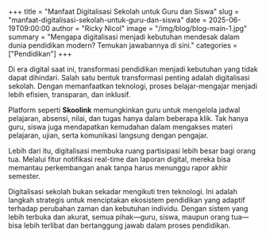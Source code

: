 +++
title = "Manfaat Digitalisasi Sekolah untuk Guru dan Siswa"
slug = "manfaat-digitalisasi-sekolah-untuk-guru-dan-siswa"
date = 2025-06-19T09:00:00
author = "Ricky Nicol"
image = "/img/blog/blog-main-1.jpg"
summary = "Mengapa digitalisasi menjadi kebutuhan mendesak dalam dunia pendidikan modern? Temukan jawabannya di sini."
categories = ["Pendidikan"]
+++

Di era digital saat ini, transformasi pendidikan menjadi kebutuhan yang tidak dapat dihindari. Salah satu bentuk transformasi penting adalah digitalisasi sekolah. Dengan memanfaatkan teknologi, proses belajar-mengajar menjadi lebih efisien, transparan, dan inklusif.

Platform seperti **Skoolink** memungkinkan guru untuk mengelola jadwal pelajaran, absensi, nilai, dan tugas hanya dalam beberapa klik. Tak hanya guru, siswa juga mendapatkan kemudahan dalam mengakses materi pelajaran, ujian, serta komunikasi langsung dengan pengajar.

Lebih dari itu, digitalisasi membuka ruang partisipasi lebih besar bagi orang tua. Melalui fitur notifikasi real-time dan laporan digital, mereka bisa memantau perkembangan anak tanpa harus menunggu rapor akhir semester.

Digitalisasi sekolah bukan sekadar mengikuti tren teknologi. Ini adalah langkah strategis untuk menciptakan ekosistem pendidikan yang adaptif terhadap perubahan zaman dan kebutuhan individu. Dengan sistem yang lebih terbuka dan akurat, semua pihak—guru, siswa, maupun orang tua—bisa lebih terlibat dan bertanggung jawab dalam proses pendidikan. 